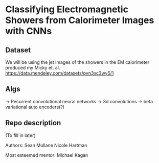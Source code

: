 # Classifying Electromagnetic Showers from Calorimeter Images with CNNs

## Dataset

We will be using the jet images of the showers in the EM calorimeter produced
my Micky et. al.
https://data.mendeley.com/datasets/pvn3xc3wy5/1

## Algs

-> Recurrent convolutional neural networks
-> 3d convolutions
-> beta variational auto encoders(?)

## Repo description
(To fill in later)

Authors: 
    Sean Mullane 
    Nicole Hartman

Most esteemed mentor: 
    Michael Kagan

